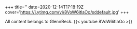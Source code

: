 +++
title=''
date=2020-12-14T17:18:19Z
cover='https://i.ytimg.com/vi/8VoW6itIaOo/sddefault.jpg'
+++

All content belongs to GlennBeck.
{{< youtube 8VoW6itIaOo >}}
